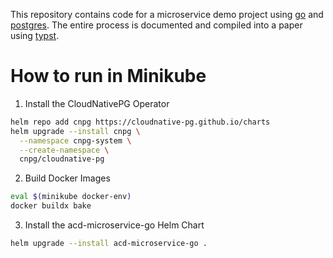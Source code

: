 This repository contains code for a microservice demo project using [go](https://go.dev/doc/) and [postgres](https://www.postgresql.org/).
The entire process is documented and compiled into a paper using [typst](https://typst.app/).

# How to run in Minikube

1. Install the CloudNativePG Operator

```bash
helm repo add cnpg https://cloudnative-pg.github.io/charts
helm upgrade --install cnpg \
  --namespace cnpg-system \
  --create-namespace \
  cnpg/cloudnative-pg
```

2. Build Docker Images
```bash
eval $(minikube docker-env)
docker buildx bake
```

3. Install the acd-microservice-go Helm Chart
```bash
helm upgrade --install acd-microservice-go .
```
